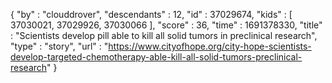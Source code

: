 {
  "by" : "clouddrover",
  "descendants" : 12,
  "id" : 37029674,
  "kids" : [ 37030021, 37029926, 37030066 ],
  "score" : 36,
  "time" : 1691378330,
  "title" : "Scientists develop pill able to kill all solid tumors in preclinical research",
  "type" : "story",
  "url" : "https://www.cityofhope.org/city-hope-scientists-develop-targeted-chemotherapy-able-kill-all-solid-tumors-preclinical-research"
}
